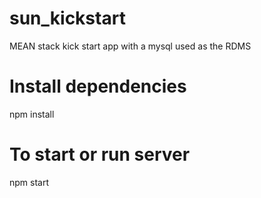 # sun_kickstart
MEAN stack kick start app with a mysql used as the RDMS

# Install dependencies
npm install

# To start or run server
npm start

